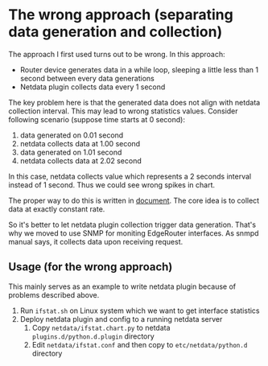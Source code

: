 # The wrong approach (separating data generation and collection)

The approach I first used turns out to be wrong. In this approach:

- Router device generates data in a while loop, sleeping a little less than 1
  second between every data generations
- Netdata plugin collects data every 1 second

The key problem here is that the generated data does not align with netdata
collection interval. This may lead to wrong statistics values. 
Consider following scenario (suppose time starts at 0 second):

1. data generated on 0.01 second
2. netdata collects data at 1.00 second
3. data generated on 1.01 second
4. netdata collects data at 2.02 second

In this case, netdata collects value which represents a 2 seconds interval
instead of 1 second. Thus we could see wrong spikes in chart.

The proper way to do this is written in
[document](https://docs.netdata.cloud/collectors/plugins.d/#writing-plugins-properly).
The core idea is to collect data at exactly constant rate.

So it's better to let netdata plugin collection trigger data generation. That's
why we moved to use SNMP for moniting EdgeRouter interfaces. As snmpd manual
says, it collects data upon receiving request.

## Usage (for the wrong approach)

This mainly serves as an example to write netdata plugin because of problems
described above.

1. Run `ifstat.sh` on Linux system which we want to get interface statistics
2. Deploy netdata plugin and config to a running netdata server
   1. Copy `netdata/ifstat.chart.py` to netdata `plugins.d/python.d.plugin` directory
   2. Edit `netdata/ifstat.conf` and then copy to `etc/netdata/python.d` directory
